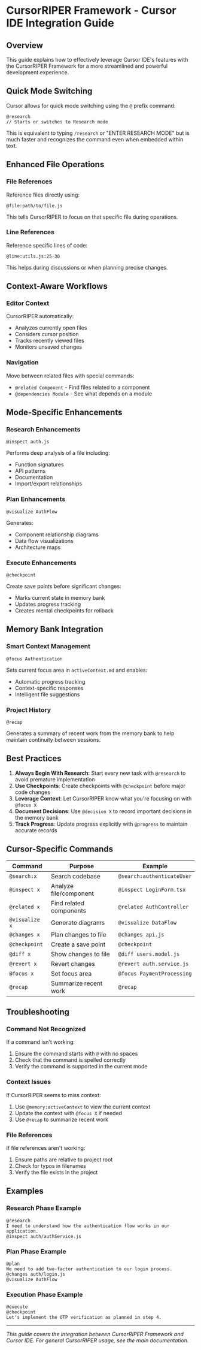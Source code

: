 # CursorRIPER Framework - Cursor IDE Integration Guide

## Overview

This guide explains how to effectively leverage Cursor IDE's features with the CursorRIPER Framework for a more streamlined and powerful development experience.

## Quick Mode Switching

Cursor allows for quick mode switching using the `@` prefix command:

```
@research
// Starts or switches to Research mode
```

This is equivalent to typing `/research` or "ENTER RESEARCH MODE" but is much faster and recognizes the command even when embedded within text.

## Enhanced File Operations

### File References

Reference files directly using:

```
@file:path/to/file.js
```

This tells CursorRIPER to focus on that specific file during operations.

### Line References

Reference specific lines of code:

```
@line:utils.js:25-30
```

This helps during discussions or when planning precise changes.

## Context-Aware Workflows

### Editor Context

CursorRIPER automatically:
- Analyzes currently open files
- Considers cursor position
- Tracks recently viewed files
- Monitors unsaved changes

### Navigation

Move between related files with special commands:
- `@related Component` - Find files related to a component
- `@dependencies Module` - See what depends on a module

## Mode-Specific Enhancements

### Research Enhancements

```
@inspect auth.js
```
Performs deep analysis of a file including:
- Function signatures
- API patterns
- Documentation
- Import/export relationships

### Plan Enhancements

```
@visualize AuthFlow
```
Generates:
- Component relationship diagrams
- Data flow visualizations
- Architecture maps

### Execute Enhancements

```
@checkpoint
```
Create save points before significant changes:
- Marks current state in memory bank
- Updates progress tracking
- Creates mental checkpoints for rollback

## Memory Bank Integration

### Smart Context Management

```
@focus Authentication
```
Sets current focus area in `activeContext.md` and enables:
- Automatic progress tracking
- Context-specific responses
- Intelligent file suggestions

### Project History

```
@recap
```
Generates a summary of recent work from the memory bank to help maintain continuity between sessions.

## Best Practices

1. **Always Begin With Research**: Start every new task with `@research` to avoid premature implementation
2. **Use Checkpoints**: Create checkpoints with `@checkpoint` before major code changes
3. **Leverage Context**: Let CursorRIPER know what you're focusing on with `@focus X`
4. **Document Decisions**: Use `@decision X` to record important decisions in the memory bank
5. **Track Progress**: Update progress explicitly with `@progress` to maintain accurate records

## Cursor-Specific Commands

| Command | Purpose | Example |
|---------|---------|---------|
| `@search:x` | Search codebase | `@search:authenticateUser` |
| `@inspect x` | Analyze file/component | `@inspect LoginForm.tsx` |
| `@related x` | Find related components | `@related AuthController` |
| `@visualize x` | Generate diagrams | `@visualize DataFlow` |
| `@changes x` | Plan changes to file | `@changes api.js` |
| `@checkpoint` | Create a save point | `@checkpoint` |
| `@diff x` | Show changes to file | `@diff users.model.js` |
| `@revert x` | Revert changes | `@revert auth.service.js` |
| `@focus x` | Set focus area | `@focus PaymentProcessing` |
| `@recap` | Summarize recent work | `@recap` |

## Troubleshooting

### Command Not Recognized

If a command isn't working:
1. Ensure the command starts with `@` with no spaces
2. Check that the command is spelled correctly
3. Verify the command is supported in the current mode

### Context Issues

If CursorRIPER seems to miss context:
1. Use `@memory:activeContext` to view the current context
2. Update the context with `@focus X` if needed
3. Use `@recap` to summarize recent work

### File References

If file references aren't working:
1. Ensure paths are relative to project root
2. Check for typos in filenames
3. Verify the file exists in the project

## Examples

### Research Phase Example

```
@research
I need to understand how the authentication flow works in our application.
@inspect auth/authService.js
```

### Plan Phase Example

```
@plan
We need to add two-factor authentication to our login process.
@changes auth/login.js
@visualize AuthFlow
```

### Execution Phase Example

```
@execute
@checkpoint
Let's implement the OTP verification as planned in step 4.
```

---

*This guide covers the integration between CursorRIPER Framework and Cursor IDE. For general CursorRIPER usage, see the main documentation.*
